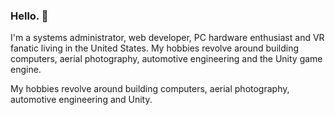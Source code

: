 ### Hello. 👋

I'm a systems administrator, web developer, PC hardware enthusiast and VR fanatic living in the United States. My hobbies revolve around building computers, aerial photography, automotive engineering and the Unity game engine.

My hobbies revolve around building computers, aerial photography, automotive engineering and Unity.

<!--
**DAGINATSUKO/daginatsuko** is a ✨ _special_ ✨ repository because its `README.md` (this file) appears on your GitHub profile.

Here are some ideas to get you started:

- 🔭 I’m currently working on ...
- 🌱 I’m currently learning ...
- 👯 I’m looking to collaborate on ...
- 🤔 I’m looking for help with ...
- 💬 Ask me about ...
- 📫 How to reach me: ...
- 😄 Pronouns: ...
- ⚡ Fun fact: ...
-->
